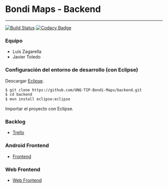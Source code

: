 # Bondi Maps - Backend
***
[![Build Status](https://travis-ci.org/UNQ-TIP-Bondi-Maps/backend.svg?branch=master)](https://travis-ci.org/UNQ-TIP-Bondi-Maps/backend)
[![Codacy Badge](https://api.codacy.com/project/badge/Grade/6b13e8235d344cd89ea02066f483ac2a)](https://www.codacy.com/app/toledojavier90/backend?utm_source=github.com&amp;utm_medium=referral&amp;utm_content=UNQ-TIP-Bondi-Maps/backend&amp;utm_campaign=Badge_Grade)

### Equipo

- Luis Zagarella
- Javier Toledo

### Configuración del entorno de desarrollo (con Eclipse)

Descargar [Eclipse].
```sh
$ git clone https://github.com/UNQ-TIP-Bondi-Maps/backend.git
$ cd backend
$ mvn install eclipse:eclipse
```

Importar el proyecto con Eclipse.

### Backlog

- [Trello]

### Android Frontend

- [Frontend]

### Web Frontend

- [Web Frontend]


[Trello]: <https://trello.com/b/u7NvAmGU/unq-tip-bondi-maps>
[Frontend]: <https://github.com/UNQ-TIP-Bondi-Maps/android-frontend>
[Web Frontend]: <https://github.com/UNQ-TIP-Bondi-Maps/web-frontend>
[Eclipse]: <http://www.eclipse.org/downloads/packages/eclipse-ide-java-ee-developers/mars2>
